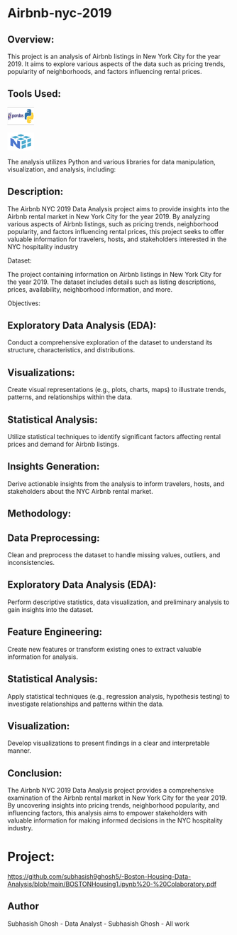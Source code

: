 # Airbnb-nyc-2019

## Overview:

This project is an analysis of Airbnb listings in New York City for the year 2019. It aims to explore various aspects of the data such as pricing trends, popularity of neighborhoods, and factors influencing rental prices.

## Tools Used:

<p align="left">
  <img width="60" height="40" src="download.png">
</p>

<p align="left">
  <img width="60" height="40" src="images.png">
</p>

The analysis utilizes Python and various libraries for data manipulation, visualization, and analysis, including:

## Description:

The Airbnb NYC 2019 Data Analysis project aims to provide insights into the Airbnb rental market in New York City for the year 2019. By analyzing various aspects of Airbnb listings, such as pricing trends, neighborhood popularity, and factors influencing rental prices, this project seeks to offer valuable information for travelers, hosts, and stakeholders interested in the NYC hospitality industry

Dataset:

The project containing information on Airbnb listings in New York City for the year 2019. The dataset includes details such as listing descriptions, prices, availability, neighborhood information, and more.

Objectives:


## Exploratory Data Analysis (EDA):

Conduct a comprehensive exploration of the dataset to understand its structure, characteristics, and distributions.

Visualizations: 
-
Create visual representations (e.g., plots, charts, maps) to illustrate trends, patterns, and relationships within the data.

Statistical Analysis:
-

Utilize statistical techniques to identify significant factors affecting rental prices and demand for Airbnb listings.

Insights Generation:
-

Derive actionable insights from the analysis to inform travelers, hosts, and stakeholders about the NYC Airbnb rental market.

## Methodology:

Data Preprocessing:
-

Clean and preprocess the dataset to handle missing values, outliers, and inconsistencies.

Exploratory Data Analysis (EDA):
-

Perform descriptive statistics, data visualization, and preliminary analysis to gain insights into the dataset.

Feature Engineering:
-

Create new features or transform existing ones to extract valuable information for analysis.

Statistical Analysis:
-

Apply statistical techniques (e.g., regression analysis, hypothesis testing) to investigate relationships and patterns within the data.

Visualization:
-

Develop visualizations to present findings in a clear and interpretable manner.

## Conclusion:

The Airbnb NYC 2019 Data Analysis project provides a comprehensive examination of the Airbnb rental market in New York City for the year 2019. By uncovering insights into pricing trends, neighborhood popularity, and influencing factors, this analysis aims to empower stakeholders with valuable information for making informed decisions in the NYC hospitality industry.


# Project:
https://github.com/subhasish9ghosh5/-Boston-Housing-Data-Analysis/blob/main/BOSTONHousing1.ipynb%20-%20Colaboratory.pdf

## Author

Subhasish Ghosh - Data Analyst - Subhasish Ghosh - All work

